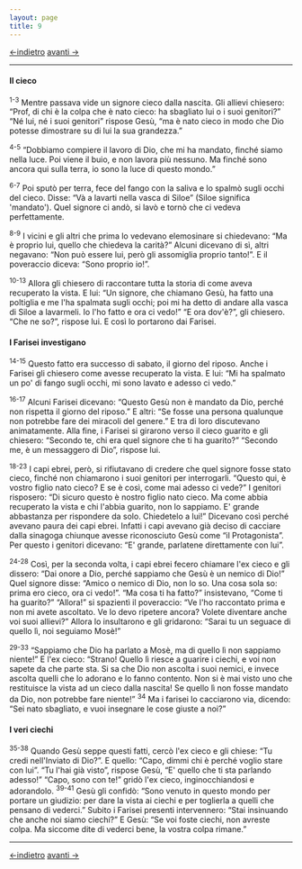 ```yaml
---
layout: page
title: 9
---
```

[<-indietro](gv08.html) [avanti ->](gv10.html)

--------------------------------
#### Il cieco

<sup>1-3</sup> Mentre passava vide un signore cieco dalla nascita. Gli
allievi chiesero: “Prof, di chi è la colpa che è nato cieco: ha
sbagliato lui o i suoi genitori?” “Né lui, né i suoi genitori” rispose
Gesù, “ma è nato cieco in modo che Dio potesse dimostrare su di lui la
sua grandezza.”

<sup>4-5</sup> “Dobbiamo compiere il lavoro di Dio, che mi ha mandato,
finché siamo nella luce. Poi viene il buio, e non lavora più nessuno. Ma
finché sono ancora qui sulla terra, io sono la luce di questo mondo.”

<sup>6-7</sup> Poi sputò per terra, fece del fango con la saliva e lo
spalmò sugli occhi del cieco. Disse: “Và a lavarti nella vasca di Siloe”
(Siloe significa 'mandato'). Quel signore ci andò, si lavò e tornò che
ci vedeva perfettamente.

<sup>8-9</sup> I vicini e gli altri che prima lo vedevano elemosinare si
chiedevano: “Ma è proprio lui, quello che chiedeva la carità?” Alcuni
dicevano di sì, altri negavano: “Non può essere lui, però gli assomiglia
proprio tanto!”. E il poveraccio diceva: “Sono proprio io!”.

<sup>10-13</sup> Allora gli chiesero di raccontare tutta la storia di
come aveva recuperato la vista. E lui: “Un signore, che chiamano Gesù,
ha fatto una poltiglia e me l'ha spalmata sugli occhi; poi mi ha detto
di andare alla vasca di Siloe a lavarmeli. Io l'ho fatto e ora ci vedo!”
“E ora dov'è?”, gli chiesero. “Che ne so?”, rispose lui. E così lo
portarono dai Farisei.

#### I Farisei investigano

<sup>14-15</sup> Questo fatto era successo di sabato, il giorno del
riposo. Anche i Farisei gli chiesero come avesse recuperato la vista. E
lui: “Mi ha spalmato un po' di fango sugli occhi, mi sono lavato e
adesso ci vedo.”

<sup>16-17</sup> Alcuni Farisei dicevano: “Questo Gesù non è mandato da
Dio, perché non rispetta il giorno del riposo.” E altri: “Se fosse una
persona qualunque non potrebbe fare dei miracoli del genere.” E tra di
loro discutevano animatamente. Alla fine, i Farisei si girarono verso il
cieco guarito e gli chiesero: “Secondo te, chi era quel signore che ti
ha guarito?” “Secondo me, è un messaggero di Dio”, rispose lui.

<sup>18-23</sup> I capi ebrei, però, si rifiutavano di credere che quel
signore fosse stato cieco, finché non chiamarono i suoi genitori per
interrogarli. “Questo qui, è vostro figlio nato cieco? E se è così, come
mai adesso ci vede?” I genitori risposero: “Di sicuro questo è nostro
figlio nato cieco. Ma come abbia recuperato la vista e chi l'abbia
guarito, non lo sappiamo. E' grande abbastanza per rispondere da solo.
Chiedetelo a lui!” Dicevano così perché avevano paura dei capi ebrei.
Infatti i capi avevano già deciso di cacciare dalla sinagoga chiunque
avesse riconosciuto Gesù come “il Protagonista”. Per questo i genitori
dicevano: “E' grande, parlatene direttamente con lui”.

<sup>24-28</sup> Così, per la seconda volta, i capi ebrei fecero
chiamare l'ex cieco e gli dissero: “Dai onore a Dio, perché sappiamo che
Gesù è un nemico di Dio!” Quel signore disse: “Amico o nemico di Dio,
non lo so. Una cosa sola so: prima ero cieco, ora ci vedo!”. “Ma cosa ti
ha fatto?” insistevano, “Come ti ha guarito?” “Allora!” si spazientì il
poveraccio: “Ve l'ho raccontato prima e non mi avete ascoltato. Ve lo
devo ripetere ancora? Volete diventare anche voi suoi allievi?” Allora
lo insultarono e gli gridarono: “Sarai tu un seguace di quello lì, noi
seguiamo Mosè!”

<sup>29-33</sup> “Sappiamo che Dio ha parlato a Mosè, ma di quello lì
non sappiamo niente!” E l'ex cieco: “Strano! Quello lì riesce a guarire
i ciechi, e voi non sapete da che parte sta. Si sa che Dio non ascolta i
suoi nemici, e invece ascolta quelli che lo adorano e lo fanno contento.
Non si è mai visto uno che restituisce la vista ad un cieco dalla
nascita! Se quello lì non fosse mandato da Dio, non potrebbe fare
niente!” <sup>34</sup> Ma i farisei lo cacciarono via, dicendo: “Sei
nato sbagliato, e vuoi insegnare le cose giuste a noi?”

#### I veri ciechi

<sup>35-38</sup> Quando Gesù seppe questi fatti, cercò l'ex cieco e gli
chiese: “Tu credi nell'Inviato di Dio?”. E quello: “Capo, dimmi chi è
perché voglio stare con lui”. “Tu l'hai già visto”, rispose Gesù, “E'
quello che ti sta parlando adesso!” “Capo, sono con te!” gridò l'ex
cieco, inginocchiandosi e adorandolo. <sup>39-41</sup> Gesù gli confidò:
“Sono venuto in questo mondo per portare un giudizio: per dare la vista
ai ciechi e per toglierla a quelli che pensano di vederci.” Subito i
Farisei presenti intervennero: “Stai insinuando che anche noi siamo
ciechi?” E Gesù: “Se voi foste ciechi, non avreste colpa. Ma siccome
dite di vederci bene, la vostra colpa rimane.”

----------------------------------------------------
[<-indietro](gv08.html) [avanti ->](gv10.html)